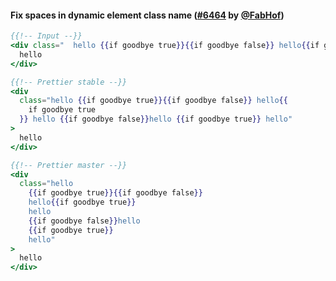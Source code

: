 #### Fix spaces in dynamic element class name ([#6464](https://github.com/prettier/prettier/pull/6464) by [@FabHof](https://github.com/FabHof))

<!-- prettier-ignore -->
```hbs
{{!-- Input --}}
<div class="  hello {{if goodbye true}}{{if goodbye false}} hello{{if goodbye true}}   hello   {{if goodbye false}}hello {{if goodbye true}} hello  ">
  hello
</div>

{{!-- Prettier stable --}}
<div
  class="hello {{if goodbye true}}{{if goodbye false}} hello{{
    if goodbye true
  }} hello {{if goodbye false}}hello {{if goodbye true}} hello"
>
  hello
</div>

{{!-- Prettier master --}}
<div
  class="hello
    {{if goodbye true}}{{if goodbye false}}
    hello{{if goodbye true}}
    hello
    {{if goodbye false}}hello
    {{if goodbye true}}
    hello"
>
  hello
</div>
```
